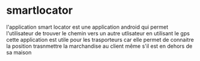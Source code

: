 # smartlocator
l'application smart locator est une application android qui permet l'utilisateur de trouver le chemin vers un autre utlisateur en utilisant le gps
cette application est utile pour les trasporteurs car elle permet de connaitre la position trasnmettre la marchandise au client même s'il est en dehors de sa maison
